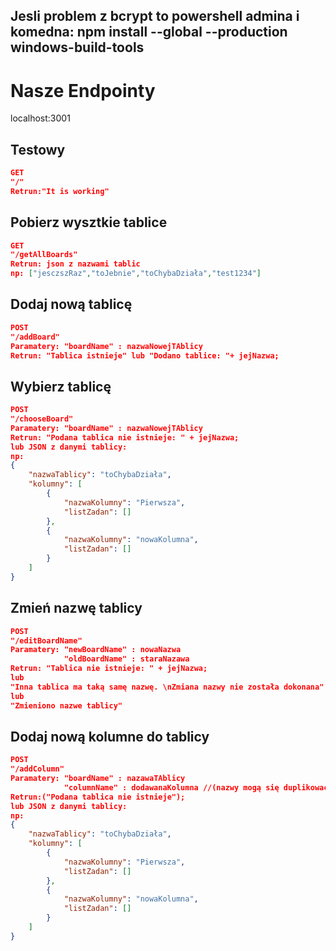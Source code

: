## Jesli problem z bcrypt to powershell admina i komedna: npm install --global --production windows-build-tools

# Nasze Endpointy
localhost:3001

## Testowy
```JSON
GET
"/"
Retrun:"It is working"
```

## Pobierz wysztkie tablice
```JSON
GET
"/getAllBoards"
Retrun: json z nazwami tablic
np: ["jesczszRaz","toJebnie","toChybaDziała","test1234"]
```
## Dodaj nową tablicę
```JSON
POST
"/addBoard"
Paramatery: "boardName" : nazwaNowejTAblicy
Retrun: "Tablica istnieje" lub "Dodano tablice: "+ jejNazwa;

```

## Wybierz tablicę
```JSON
POST
"/chooseBoard"
Paramatery: "boardName" : nazwaNowejTAblicy
Retrun: "Podana tablica nie istnieje: " + jejNazwa;
lub JSON z danymi tablicy:
np:
{
    "nazwaTablicy": "toChybaDziała",
    "kolumny": [
        {
            "nazwaKolumny": "Pierwsza",
            "listZadan": []
        },
        {
            "nazwaKolumny": "nowaKolumna",
            "listZadan": []
        }
    ]
}

```

## Zmień nazwę tablicy
```JSON
POST
"/editBoardName"
Paramatery: "newBoardName" : nowaNazwa
            "oldBoardName" : staraNazawa
Retrun: "Tablica nie istnieje: " + jejNazwa;
lub 
"Inna tablica ma taką samę nazwę. \nZmiana nazwy nie została dokonana"
lub 
"Zmieniono nazwe tablicy"

```
## Dodaj nową kolumne do tablicy
```JSON
POST
"/addColumn"
Paramatery: "boardName" : nazawaTAblicy
            "columnName" : dodawanaKolumna //(nazwy mogą się duplikować)
Retrun:("Podana tablica nie istnieje");
lub JSON z danymi tablicy:
np:
{
    "nazwaTablicy": "toChybaDziała",
    "kolumny": [
        {
            "nazwaKolumny": "Pierwsza",
            "listZadan": []
        },
        {
            "nazwaKolumny": "nowaKolumna",
            "listZadan": []
        }
    ]
}
```